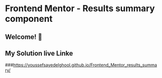 # Frontend Mentor - Results summary component

## Welcome! 👋

## My Solution live Linke

###https://youssefsayedelghool.github.io/Frontend_Mentor_results_summary/
